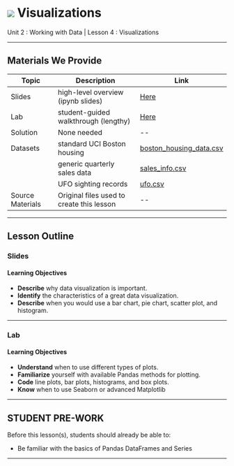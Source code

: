 # ![](https://ga-dash.s3.amazonaws.com/production/assets/logo-9f88ae6c9c3871690e33280fcf557f33.png) Visualizations

Unit 2 : Working with Data | Lesson 4 : Visualizations

---

## Materials We Provide

| Topic | Description | Link |
| --- | --- | --- |
| Slides | high-level overview (ipynb slides) | [Here](python-data-viz-slides.ipynb) |
| Lab | student-guided walkthrough (lengthy) | [Here](python-data-viz-lab.ipynb) |
| Solution  | None needed | -- |
| Datasets | standard UCI Boston housing | [boston\_housing\_data.csv](./datasets/boston_housing_data.csv) |
|          | generic quarterly sales data | [sales\_info.csv](./datasets/sales_info.csv) |
|          | UFO sighting records | [ufo.csv](./datasets/ufo.csv) |
| Source Materials | Original files used to create this lesson | -- |

---

## Lesson Outline

### Slides

#### Learning Objectives

- **Describe** why data visualization is important.
- **Identify** the characteristics of a great data visualization.
- **Describe** when you would use a bar chart, pie chart, scatter plot, and histogram.

---

### Lab

#### Learning Objectives
 
- **Understand** when to use different types of plots.
- **Familiarize** yourself with available Pandas methods for plotting.
- **Code** line plots, bar plots, histograms, and box plots.
- **Know** when to use Seaborn or advanced Matplotlib
---

## STUDENT PRE-WORK

Before this lesson(s), students should already be able to:

- Be familiar with the basics of Pandas DataFrames and Series

----
